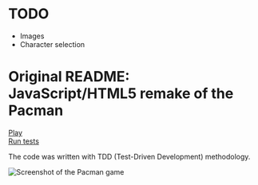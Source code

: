 TODO
=====================================
- Images
- Character selection

Original README:
JavaScript/HTML5 remake of the Pacman
=====================================

[Play](http://newagebegins.github.com/pacman/Pacman.html)  
[Run tests](http://newagebegins.github.com/pacman/SpecRunner.html)

The code was written with TDD (Test-Driven Development) methodology.

![Screenshot of the Pacman game](screenshot.jpg)
